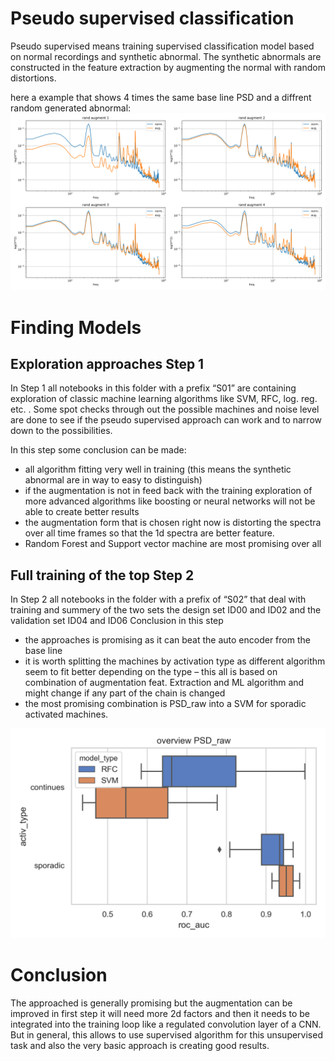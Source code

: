 # Pseudo supervised classification

Pseudo supervised means training supervised classification model based on normal recordings and  synthetic abnormal. The synthetic abnormals are  constructed in the feature extraction by augmenting the normal with random distortions.

here a example that shows 4 times the same base line PSD and a diffrent random generated abnormal:
![aug](../../doc/media_feature_extraction/augment_PSD_slider.png)

# Finding Models

## Exploration approaches Step 1
In Step 1 all notebooks in this folder with a prefix “S01” are containing exploration of classic machine learning algorithms like SVM, RFC, log. reg. etc. . Some spot checks through out the possible machines and noise level are done to see if the pseudo supervised approach can work and to narrow down to the possibilities.

In this step some conclusion can be made:
* all algorithm fitting very well in training (this means the synthetic abnormal are in way to easy to distinguish)
* if the augmentation is not in feed back with the training exploration of more advanced algorithms like boosting or neural networks will not be able to create better results
* the augmentation form that is chosen right now is distorting the spectra over all time frames so that the 1d spectra are better feature.
* Random Forest and Support vector machine are most promising over all
## Full training of the top Step 2
In Step 2 all notebooks in the folder with a prefix of “S02” that deal with training and summery of the two sets the design set ID00 and ID02 and the validation set ID04 and ID06
Conclusion in this step
* the approaches is promising as it can beat the auto encoder from the base line
* it is worth splitting the machines by activation type as different algorithm seem to fit better depending on the type – this all is based on combination of augmentation feat. Extraction and ML algorithm and might change if any part of the chain is changed
* the most promising combination is PSD_raw into a SVM for sporadic activated machines.

![boxplot](../../doc/media_modeling/pseudo_sup_v1_box.png)

# Conclusion

The approached is generally promising but the augmentation can be improved in first step it will need more 2d factors and then it needs to be integrated into the training loop like a regulated convolution layer of a CNN. But in general, this allows to use supervised algorithm for this unsupervised task and also the very basic approach is creating good results.
